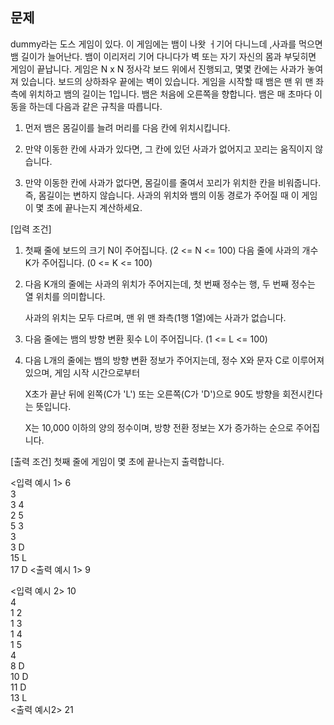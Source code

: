 ## 문제
dummy라는 도스 게임이 있다. 이 게임에는 뱀이 나왓 ㅓ기어 다니느데 ,사과를 먹으면 뱀 길이가 늘어난다.
뱀이 이리저리 기어 다니다가 벽 또는 자기 자신의 몸과 부딪히면 게임이 끝납니다.
게임은 N x N 정사각 보드 위에서 진행되고, 몇몇 칸에는 사과가 놓여져 있습니다. 보드의 상하좌우 끝에는 벽이 있습니다.
게임을 시작할 때 뱀은 맨 위 맨 좌측에 위치하고 뱀의 길이는 1입니다. 뱀은 처음에 오른쪽을 향합니다.
뱀은 매 초마다 이동을 하는데 다음과 같은 규칙을 따릅니다.
1. 먼저 뱀은 몸길이를 늘려 머리를 다음 칸에 위치시킵니다.

2. 만약 이동한 칸에 사과가 있다면, 그 칸에 있던 사과가 없어지고 꼬리는 움직이지 않습니다.

3. 만약 이동한 칸에 사과가 없다면, 몸길이를 줄여서 꼬리가 위치한 칸을 비워줍니다. 즉, 몸길이는 변하지 않습니다.
사과의 위치와 뱀의 이동 경로가 주어질 때 이 게임이 몇 초에 끝나는지 계산하세요.

[입력 조건]
1. 첫째 줄에 보드의 크기 N이 주어집니다. (2 <= N <= 100) 다음 줄에 사과의 개수 K가 주어집니다. (0 <= K <= 100)

 

2. 다음 K개의 줄에는 사과의 위치가 주어지는데, 첫 번째 정수는 행, 두 번째 정수는 열 위치를 의미합니다.

 

   사과의 위치는 모두 다르며, 맨 위 맨 좌측(1행 1열)에는 사과가 없습니다.

 

3. 다음 줄에는 뱀의 방향 변환 횟수 L이 주어집니다. (1 <= L <= 100)

 

4. 다음 L개의 줄에는 뱀의 방향 변환 정보가 주어지는데, 정수 X와 문자 C로 이루어져 있으며, 게임 시작 시간으로부터

 

   X초가 끝난 뒤에 왼쪽(C가 'L') 또는 오른쪽(C가 'D')으로 90도 방향을 회전시킨다는 뜻입니다.

 

   X는 10,000 이하의 양의 정수이며, 방향 전환 정보는 X가 증가하는 순으로 주어집니다.

 

[출력 조건]
첫째 줄에 게임이 몇 초에 끝나는지 출력합니다.

<입력 예시 1>
6\
3\
3 4\
2 5\
5 3\
3\
3 D\
15 L\
17 D
<출력 예시 1>
9

<입력 예시 2>
10\
4\
1 2\
1 3\
1 4\
1 5\
4\
8 D\
10 D\
11 D\
13 L\
<출력 예시2>
21